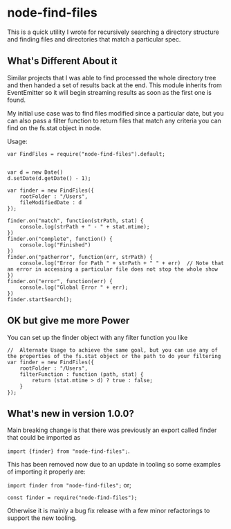 # node-find-files

This is a quick utility I wrote for recursively searching a directory structure and finding files and directories that match a particular spec.

## What's Different About it

Similar projects that I was able to find processed the whole directory tree and then handed a set of results back at the end. This module inherits from EventEmitter so it will begin streaming results as soon as the first one is found.

My initial use case was to find files modified since a particular date, but you can also pass a filter function to return files that match any criteria you can find on the fs.stat object in node.

Usage:

    var FindFiles = require("node-find-files").default;


    var d = new Date()
    d.setDate(d.getDate() - 1);

    var finder = new FindFiles({
        rootFolder : "/Users",
        fileModifiedDate : d
    });

    finder.on("match", function(strPath, stat) {
        console.log(strPath + " - " + stat.mtime);
    })
    finder.on("complete", function() {
        console.log("Finished")
    })
    finder.on("patherror", function(err, strPath) {
        console.log("Error for Path " + strPath + " " + err)  // Note that an error in accessing a particular file does not stop the whole show
    })
    finder.on("error", function(err) {
        console.log("Global Error " + err);
    })
    finder.startSearch();

## OK but give me more Power

You can set up the finder object with any filter function you like

    //  Alternate Usage to achieve the same goal, but you can use any of the properties of the fs.stat object or the path to do your filtering
    var finder = new FindFiles({
        rootFolder : "/Users",
        filterFunction : function (path, stat) {
            return (stat.mtime > d) ? true : false;
        }
    });

## What's new in version 1.0.0?

Main breaking change is that there was previously an export called finder that could be imported as 

`import {finder} from "node-find-files";`.

This has been removed now due to an update in tooling so some examples of importing it properly are: 

`import finder from "node-find-files";` or;

`const finder = require("node-find-files");`

Otherwise it is mainly a bug fix release with a few minor refactorings to support the new tooling.
    
